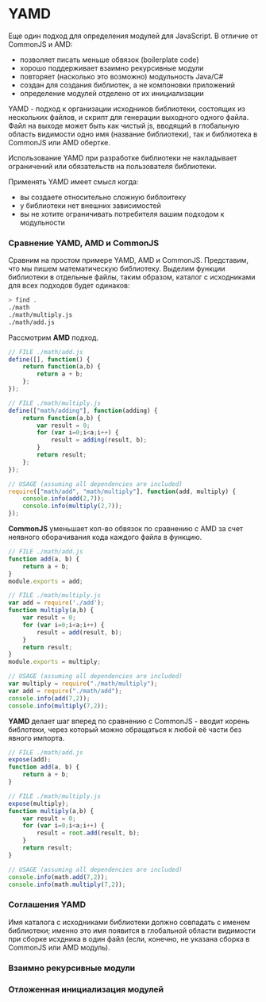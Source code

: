 # YAMD

Еще один подход для определения модулей для JavaScript. В отличие от CommonJS и AMD:
  * позволяет писать меньше обвязок (boilerplate code)
  * хорошо поддерживает взаимно рекурсивные модули
  * повторяет (насколько это возможно) модульность Java/C#
  * создан для создания библиотек, а не компоновки приложений
  * определение модулей отделено от их инициализации

YAMD - подход к организации исходников библиотеки, состоящих из нескольких файлов, и 
скрипт для генерации выходного одного файла. Файл на выходе может быть как чистый js,
вводящий в глобальную область видимости одно имя (название библиотеки), так и библиотека
в CommonJS или AMD обертке.

Использование YAMD при разработке библиотеки не накладывает ограничений или обязательств на 
пользователя библиотеки.

Применять YAMD имеет смысл когда: 
  * вы создаете относительно сложную библоитеку
  * у библиотеки нет внешних зависимостей
  * вы не хотите ограничивать потребителя вашим подходом к модульности

### Сравнение YAMD, AMD и CommonJS
Сравним на простом примере YAMD, AMD и CommonJS. Представим, что мы пишем математическую 
библиотеку. Выделим функции библиотеки в отдельные файлы, таким образом, каталог с 
исходниками для всех подходов будет одинаков:
```bash
> find .
./math
./math/multiply.js
./math/add.js
```

Рассмотрим **AMD** подход.
```javascript
// FILE ./math/add.js
define([], function() {
    return function(a,b) {
        return a + b;
    };
});

// FILE ./math/multiply.js
define(["math/adding"], function(adding) {
    return function(a,b) {
        var result = 0;
        for (var i=0;i<a;i++) {
            result = adding(result, b);
        }
        return result;
    };
});

// USAGE (assuming all dependencies are included)
require(["math/add", "math/multiply"], function(add, multiply) {
    console.info(add(2,7));
    console.info(multiply(2,7));
});
```

**CommonJS** уменьшает кол-во обвязок по сравнению с AMD за счет неявного оборачивания кода 
каждого файла в функцию.
```javascript
// FILE ./math/add.js
function add(a, b) {
    return a + b;
}
module.exports = add;

// FILE ./math/multiply.js
var add = require('./add');
function multiply(a,b) {
    var result = 0;
    for (var i=0;i<a;i++) {
        result = add(result, b);
    }
    return result;
}
module.exports = multiply;

// USAGE (assuming all dependencies are included)
var multiply = require("./math/multiply");
var add = require("./math/add");
console.info(add(7,2));
console.info(multiply(7,2));
```

**YAMD** делает шаг вперед по сравнению с CommonJS - вводит корень библотеки, через который можно 
обращаться к любой её части без явного импорта.
```javascript
// FILE ./math/add.js
expose(add);
function add(a, b) {
    return a + b;
}

// FILE ./math/multiply.js
expose(multiply);
function multiply(a,b) {
    var result = 0;
    for (var i=0;i<a;i++) {
        result = root.add(result, b);
    }
    return result;
}

// USAGE (assuming all dependencies are included)
console.info(math.add(7,2));
console.info(math.multiply(7,2));
```
### Соглашения YAMD
Имя каталога с исходниками библиотеки должно совпадать с именем библиотеки; именно это имя появится в глобальной 
области видимости при сборке исхдника в один файл (если, конечно, не указана сборка в CommonJS или AMD модуль).

### Взаимно рекурсивные модули
### Отложенная инициализация модулей
